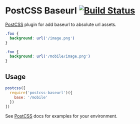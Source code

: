 # PostCSS Baseurl [![Build Status][ci-img]][ci]

[PostCSS] plugin for add baseurl to absolute url assets.

[PostCSS]: https://github.com/postcss/postcss
[ci-img]:  https://travis-ci.org/chemzqm/postcss-baseurl.svg
[ci]:      https://travis-ci.org/chemzqm/postcss-baseurl

```css
.foo {
  background: url('/image.png')
}
```

```css
.foo {
  background: url('/mobile/image.png')
}
```

## Usage

```js
postcss([
  require('postcss-baseurl')({
    base: '/mobile'
  })
])
```

See [PostCSS] docs for examples for your environment.
